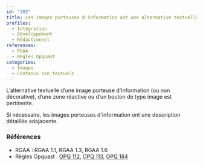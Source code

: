 ```yaml
---
id: "302"
title: Les images porteuses d'information ont une alternative textuelle pertinente.
profiles:
  - Intégration
  - Développement
  - Rédactionnel
references:
  - RGAA
  - Règles Opquast
categories:
  - Images
  - Contenus non textuels
---
```


L’alternative textuelle d’une image porteuse d'information (ou non décorative), d’une zone réactive ou d’un bouton de type image est pertinente.

Si nécessaire, les images porteuses d'information ont une description détaillée adajacente.

### Références

*   RGAA : RGAA 1.1, RGAA 1.3, RGAA 1.6
*   Règles Opquast : [OPQ 112](https://checklists.opquast.com/fr/assurance-qualite-web/chaque-image-lien-est-dotee-dune-alternative-textuelle-appropriee), [OPQ 113](https://checklists.opquast.com/fr/assurance-qualite-web/chaque-image-porteuse-dinformation-est-dotee-dune-alternative-textuelle-appropriee), [OPQ 184](https://checklists.opquast.com/fr/assurance-qualite-web/les-pictogrammes-typographiques-sont-dotes-dune-alternative-appropriee)
